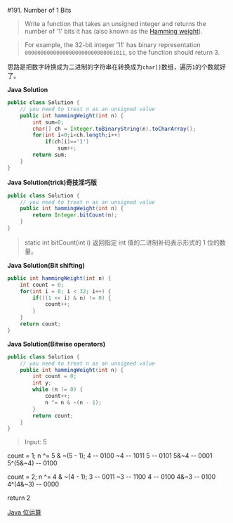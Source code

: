 #191. Number of 1 Bits

>Write a function that takes an unsigned integer and returns the number of ’1' bits it has (also known as the [Hamming weight](http://en.wikipedia.org/wiki/Hamming_weight)).

>For example, the 32-bit integer ’11' has binary representation <code>00000000000000000000000000001011</code>, so the function should return 3.


思路是把数字转换成为二进制的字符串在转换成为`char[]`数组，遍历`1`的个数就好了。


**Java Solution**
```java
public class Solution {
    // you need to treat n as an unsigned value
    public int hammingWeight(int n) {
        int sum=0;
        char[] ch = Integer.toBinaryString(n).toCharArray();
        for(int i=0;i<ch.length;i++)
            if(ch[i]=='1')
                sum++;
        return sum;
    }
}
```


**Java Solution(trick)奇技淫巧版**
```java
public class Solution {
    // you need to treat n as an unsigned value
    public int hammingWeight(int n) {
        return Integer.bitCount(n);
    }
}

```

>static int bitCount(int i) 返回指定 int 值的二进制补码表示形式的 1 位的数量。

**Java Solution(Bit shifting)**
```java
public int hammingWeight(int n) {
    int count = 0;
    for(int i = 0; i < 32; i++) {
        if(((1 << i) & n) != 0) {
            count++;
        }
    }
    return count;
}
```

**Java Solution(Bitwise operators)**
```java
public class Solution {
    // you need to treat n as an unsigned value
    public int hammingWeight(int n) {
        int count = 0;
        int y;
        while (n != 0) {
            count++;
            n ^= n & ~(n - 1);
        }
        return count;
    }
}
```


>Input: 5 

count = 1;
n ^= 5 & ~(5 - 1);
4   -- 0100
~4  -- 1011
5   -- 0101
5&~4 -- 0001
5^(5&~4) -- 0100

count = 2;
n ^= 4 & ~(4 - 1);
3  -- 0011
~3 -- 1100
4  -- 0100
4&~3 -- 0100
4^(4&~3) -- 0000

return 2



[Java 位运算](http://blog.csdn.net/xiaochunyong/article/details/7748713)